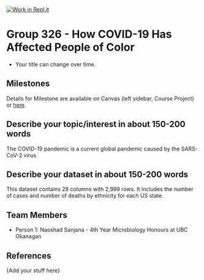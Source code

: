 [![Work in Repl.it](https://classroom.github.com/assets/work-in-replit-14baed9a392b3a25080506f3b7b6d57f295ec2978f6f33ec97e36a161684cbe9.svg)](https://classroom.github.com/online_ide?assignment_repo_id=311541&assignment_repo_type=GroupAssignmentRepo)
# Group 326 - How COVID-19 Has Affected People of Color

- Your title can change over time.

## Milestones

Details for Milestone are available on Canvas (left sidebar, Course Project) or [here](https://firas.moosvi.com/courses/data301/project/milestone01.html).

## Describe your topic/interest in about 150-200 words

The COVID-19 pandemic is a current global pandemic caused by the SARS-CoV-2 virus. 

## Describe your dataset in about 150-200 words

This dataset contains 28 columns with 2,999 rows. It includes the number of cases and number of deaths by ethnicity for each US state. 

## Team Members

- Person 1: Naoshad Sanjana - 4th Year Microbiology Honours at UBC Okanagan 

## References

{Add your stuff here}
